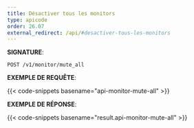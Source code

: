 ```yaml
---
title: Désactiver tous les monitors
type: apicode
order: 26.07
external_redirect: /api/#desactiver-tous-les-monitors
---
```


**SIGNATURE**:

`POST /v1/monitor/mute_all`

**EXEMPLE DE REQUÊTE**:

{{< code-snippets basename="api-monitor-mute-all" >}}

**EXEMPLE DE RÉPONSE**:

{{< code-snippets basename="result.api-monitor-mute-all" >}}

